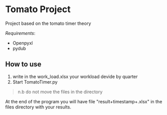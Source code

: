 # Tomato Project

Project based on the tomato timer theory

_Requirements_:

- Openpyxl
- pydub

## How to use

1. write in the work_load.xlsx your workload devide by quarter
2. Start TomatoTimer.py

>n.b do not move the files in the directory

At the end of the program you will have file "result+timestamp+.xlsx" in the files directory with your results.